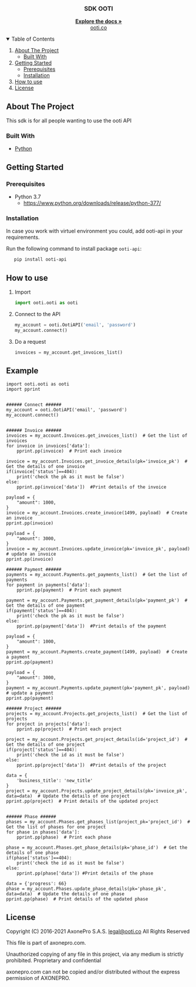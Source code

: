 <!-- PROJECT LOGO -->
<br />
<p align="center">
  <h3 align="center">SDK OOTI</h3>

  <p align="center">
    <a href="https://github.com/axonepro/sdk-ooti/blob/master/README.md"><strong>Explore the docs »</strong></a>
    <br />
    <a href="https://ooti.co/">ooti.co</a>
  </p>
</p>


<!-- TABLE OF CONTENTS -->
<details open="open">
  <summary>Table of Contents</summary>
  <ol>
    <li>
      <a href="#about-the-project">About The Project</a>
      <ul>
        <li><a href="#built-with">Built With</a></li>
      </ul>
    </li>
    <li>
      <a href="#getting-started">Getting Started</a>
      <ul>
        <li><a href="#prerequisites">Prerequisites</a></li>
        <li><a href="#installation">Installation</a></li>
      </ul>
    </li>
    <li>
      <a href="#how-to-use">How to use</a>
    </li>
    <li><a href="#license">License</a></li>
  </ol>
</details>



<!-- ABOUT THE PROJECT -->
## About The Project

This sdk is for all people wanting to use the ooti API


### Built With

* [Python](https://www.python.org/)


<!-- GETTING STARTED -->
## Getting Started

### Prerequisites

* Python 3.7
  - https://www.python.org/downloads/release/python-377/


### Installation
In case you work with virtuel environment you could, add ooti-api in your requirements.

Run  the following command to install package ```ooti-api```:
```sh
   pip install ooti-api
```

<!-- HOW TO USE -->
## How to use

1. Import
   ```py
   import ooti.ooti as ooti
   ```
2. Connect to the API
   ```py
   my_account = ooti.OotiAPI('email', 'password')
   my_account.connect()
   ```
3. Do a request
   ```py
   invoices = my_account.get_invoices_list()
   ``` 

## Example

```
import ooti.ooti as ooti
import pprint


###### Connect ######
my_account = ooti.OotiAPI('email', 'password')
my_account.connect()


###### Invoice ######
invoices = my_account.Invoices.get_invoices_list()  # Get the list of invoices
for invoice in invoices['data']:
    pprint.pp(invoice)  # Print each invoice

invoice = my_account.Invoices.get_invoice_details(pk='invoice_pk')  # Get the details of one invoice
if(invoice['status']==404):
    print('check the pk as it must be false')
else:
    pprint.pp(invoice['data'])  #Print details of the invoice

payload = {
    "amount": 1000,
}
invoice = my_account.Invoices.create_invoice(1499, payload)  # Create an invoice
pprint.pp(invoice)

payload = {
    "amount": 3000,
}
invoice = my_account.Invoices.update_invoice(pk='invoice_pk', payload)  # update an invoice
pprint.pp(invoice)

###### Payment ######
payments = my_account.Payments.get_payments_list()  # Get the list of payments
for payment in payments['data']:
    pprint.pp(payment)  # Print each payment

payment = my_account.Payments.get_payment_details(pk='payment_pk')  # Get the details of one payment
if(payment['status']==404):
    print('check the pk as it must be false')
else:
    pprint.pp(payment['data'])  #Print details of the payment

payload = {
    "amount": 1000,
}
payment = my_account.Payments.create_payment(1499, payload)  # Create a payment
pprint.pp(payment)

payload = {
    "amount": 3000,
}
payment = my_account.Payments.update_payment(pk='payment_pk', payload)  # update a payment
pprint.pp(payment)

###### Project ######
projects = my_account.Projects.get_projects_list()  # Get the list of projects
for project in projects['data']:
    pprint.pp(project)  # Print each project

project = my_account.Projects.get_project_details(id='project_id')  # Get the details of one project
if(project['status']==404):
    print('check the id as it must be false')
else:
    pprint.pp(project['data'])  #Print details of the project

data = {
    'business_title': 'new_title'
}
project = my_account.Projects.update_project_details(pk='invoice_pk', data=data)  # Update the details of one project
pprint.pp(project)  # Print details of the updated project


###### Phase ######
phases = my_account.Phases.get_phases_list(project_pk='project_id')  # Get the list of phases for one project
for phase in phases['data']:
    pprint.pp(phase)  # Print each phase

phase = my_account.Phases.get_phase_details(pk='phase_id')  # Get the details of one phase
if(phase['status']==404):
    print('check the id as it must be false')
else:
    pprint.pp(phase['data']) #Print details of the phase

data = {'progress': 66}
phase = my_account.Phases.update_phase_details(pk='phase_pk', data=data)  # Update the details of one phase
pprint.pp(phase)  # Print details of the updated phase
```

<!-- LICENSE -->
## License

Copyright (C) 2016-2021 AxonePro S.A.S. legal@ooti.co All Rights Reserved

This file is part of axonepro.com.

Unauthorized copying of any file in this project, via any medium is strictly prohibited. Proprietary and confidential

axonepro.com can not be copied and/or distributed without the express permission of AXONEPRO.
